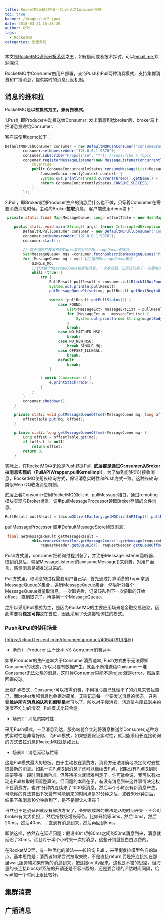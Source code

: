 ```yaml
---
title: RocketMQ源码分析5--Client之Consumer模块
toc: true
banner: /images/cat2.jpeg
date: 2018-03-31 15:38:39
author: GSM
tags:
  - RocketMQ
categories: 消息队列
---
```

本文是[RocketMQ源码分析系列](https://gsmtoday.github.io/tags/RocketMQ/)之五，如有疑问或者技术探讨，可以[email me](gsmuestc@163.com),欢迎探讨.

<!-- more -->
RocketMQ中Consuemr由用户部署，支持Push和Pull两种消费模式，支持集群消费和广播消息，提供实时的消息订阅机制。

## 消息的推和拉
RocketMQ是**以拉模式为主，兼有推模式**。

1.Push, 即Producer主动推送给Consumer: 发出消息到达broker后，broker马上把消息投递给Consumer.

客户端使用demo如下：
```java
DefaultMQPushConsumer consumer = new DefaultMQPushConsumer("consumeGroup_001");
        consumer.setNamesrvAddr("127.0.0.1:9876");
        consumer.subscribe("Propolinse", "*"); //subscribe a topic
        consumer.registerMessageListener(new MessageListenerConcurrently() {
            @Override
            public ConsumeConcurrentlyStatus consumeMessage(List<MessageExt> msgs,
                ConsumeConcurrentlyContext context) {
                System.out.println(Thread.currentThread().getName() + " Receive New Messages: " + msgs);
                return ConsumeConcurrentlyStatus.CONSUME_SUCCESS;
            }
        });
```

2.Pull，即Broker收到Producer生产的消息后什么也不做，只等着Consumer在需要消费消息时候，主动向Broker**拉取**消息。
客户端使用demo如下：
```java
 private static final Map<MessageQueue, Long> offsetTable = new HashMap<MessageQueue, Long>();

    public static void main(String[] args) throws InterruptedException, MQClientException {
        DefaultMQPullConsumer consumer = new DefaultMQPullConsumer("consumeGroup_002");
        consumer.setNamesrvAddr("127.0.0.1:9876");
        consumer.start();

        // 首先通过打算消费的Topic拿到对应的MessageQueue的集合
        Set<MessageQueue> mqs =consumer.fetchSubscribeMessageQueues("Propolinse"); 
        for (MessageQueue mq : mqs) {//遍历MessageQueue集合
            SINGLE_MQ:
            //针对每个MessageQueue批量取消息，一次取完后，记录该队列下一次要取的开始offset，直到取完了，再换另一个MessageQueue
            while (true) {
                try {
                    PullResult pullResult = consumer.pullBlockIfNotFound(mq, null, getMessageQueueOffset(mq), 32);
                    System.out.println(pullResult);
                    putMessageQueueOffset(mq, pullResult.getNextBeginOffset());

                    switch (pullResult.getPullStatus()) {
                        case FOUND:
                            List<MessageExt> messageExtList = pullResult.getMsgFoundList();
                            for (MessageExt m : messageExtList) {
                                System.out.println(new String(m.getBody()));
                            }
                            break;
                        case NO_MATCHED_MSG:
                            break;
                        case NO_NEW_MSG:
                            break SINGLE_MQ;
                        case OFFSET_ILLEGAL:
                            break;
                        default:
                            break;
                    }

                } catch (Exception e) {
                    e.printStackTrace();
                }
            }
        }
        consumer.shutdown();
    }

    private static void putMessageQueueOffset(MessageQueue mq, long offset) {
        offsetTable.put(mq, offset);
    }

    private static long getMessageQueueOffset(MessageQueue mq) {
        Long offset = offsetTable.get(mq);
        if (offset != null)
            return offset;
        return 0;
    }

```

实际上，在RocketMQ中无论是Push还是Pull, **底层都是通过Consumer从Broker拉消息实现的（PullAPIWrapper.pullKernelImpl）**。为了做到能够实时接收消息，RocketMQ使用长轮询方式，保证消息实时性和Push方式一致。这种长轮询类似Web QQ收发消息机制。

底层上看Consumer使用RocketMQ的client- pullMessage接口，通过remoting模块实现与Broker通信，调用pullMessageProcessor读取Broker存储的文件消息。
```java
PullResult pullResult = this.mQClientFactory.getMQClientAPIImpl().pullMessage(brokerAddr, requestHeader, timeoutMillis, communicationMode, pullCallback);
```
pullMessageProcessor 调用DefaultMessageStore读取消息：
```java
 final GetMessageResult getMessageResult =
            this.brokerController.getMessageStore().getMessage(requestHeader.getConsumerGroup(), requestHeader.getTopic(),
                requestHeader.getQueueId(), requestHeader.getQueueOffset(), requestHeader.getMaxMsgNums(), messageFilter);
```
Push方式里，consumer把轮询过程封装了，并注册MessageListener监听器，取到消息后，唤醒MessageListener的consumeMessage()来消费，对用户而言，感觉消息是被推送过来的。

Pull方式里，取消息的过程需要用户自己写，首先通过打算消费的Topic拿到MessageQueue的集合，遍历MessageQueue集合，然后针对每个MessageQueue批量取消息，一次取完后，记录该队列下一次要取的开始offset，直到取完了，再换另一个MessageQueue。

之所以采用Pull模式为主，是因为RocketMQ的主要应用场景是金融交易链路。因此需要将**稳定可靠**放在首位，因此采用了长连接轮询拉的模式。

### Push和Pull的使用场景
[https://cloud.tencent.com/document/product/406/4791](推荐)

- 场景1：Producer 生产速率 VS Consumer消费速率

如果Producer的生产速率大于Consumer消费速率, Push方式由于无法得知Consumer的状态，所以只要有数据产生，就会不断推送给Consumer一堆Consumer无法处理的消息，这时候Consumer只能不是reject就是error，然后来回踢皮球。

反观Pull模式，Consumer可以按需消费，不用担心自己处理不了的消息来骚扰自己，而broker堆积消息也会相对简单，无需记录每一个要发送消息的状态，只需要**维护所有消息的队列和偏移量**就可以了。所以对于慢消费，消息量有限且到来的速度不均匀的情况，Pull模式比较合适。 

- 场景2：消息的实时性

采用Push模式，一旦消息到达，服务端就会立刻将消息推送给Consumer,这种方式实时性是非常好的。
而Pull模式，如果想要保证实时性，就只能采用长连接轮询的方式去拉消息(RocketMQ就是如此)。

- 场景3：消息延迟与忙等

这是Pull模式最大的短板。由于主动权在消费方，消费方无法准确地决定何时去拉取最新的消息。如果一次Pull取到消息了还可以继续去Pull，如果没有Pull取到则需要等待一段时间重新Pull。但等待多久就很难判定了。你可能会说，我可以有xx动态Pull拉取时间调整算法，但问题的本质在于，有没有消息到来这件事情决定权不在消费方。也许1分钟内连续来了1000条消息，然后半个小时没有新消息产生，可能你的算法算出下次最有可能到来的时间点是31分钟之后，或者60分钟之后，结果下条消息10分钟后到了，是不是很让人沮丧？

当然也不是说延迟就没有解决方案了，业界较成熟的做法是从短时间开始（不会对broker有太大负担），然后指数级增长等待。比如开始等5ms，然后10ms，然后20ms，然后40ms……直到有消息到来，然后再回到5ms。

即使这样，依然存在延迟问题：假设40ms到80ms之间的50ms消息到来，消息就延迟了30ms，而且对于半个小时来一次的消息，这些开销就是白白浪费的。

在RocketMQ里，有一种优化的做法——长轮询 Pull ，来平衡推拉模型各自的缺点。基本思路是：消费者如果尝试拉取失败，不是直接return,而是把连接挂在那里wait,服务端如果有新的消息到来，把连接notify起来，这也是不错的思路。但海量的长连接block对系统的开销还是不容小觑的，还是要合理的评估时间间隔，给wait加一个时间上限比较好。

## 集群消费
## 广播消息 

